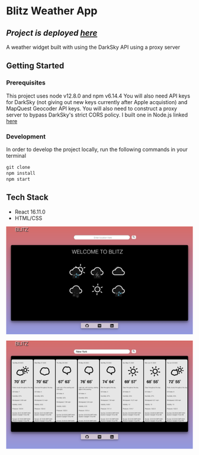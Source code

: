 # Blitz Weather App

## *Project is deployed [here](https://blitzweatherapp.herokuapp.com/)*

A weather widget built with using the DarkSky API using a proxy server

## Getting Started

### Prerequisites
This project uses node v12.8.0 and npm v6.14.4
You will also need API keys for DarkSky (not giving out new keys currently after Apple acquistion) and MapQuest Geocoder API keys. You will also need to construct a proxy server to bypass DarkSky's strict CORS policy. I built one in Node.js linked [here](https://github.com/jtx007/Blitzproxy-server)

### Development
In order to develop the project locally, run the following commands in your terminal

```
git clone
npm install
npm start
```

## Tech Stack
- React 16.11.0
- HTML/CSS

![pic1](src/assets/projectscreenshot1.png)


![pic2](src/assets/projectscreenshot2.png)